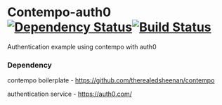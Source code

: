 # Contempo-auth0 [![Dependency Status](https://dependencyci.com/github/therealedsheenan/contempo-auth0/badge)](https://dependencyci.com/github/therealedsheenan/contempo-auth0)[![Build Status](https://travis-ci.org/therealedsheenan/contempo-auth0.svg?branch=master)](https://travis-ci.org/therealedsheenan/contempo-auth0) 
Authentication example using contempo with auth0

### Dependency
contempo boilerplate - https://github.com/therealedsheenan/contempo

authentication service - https://auth0.com/
